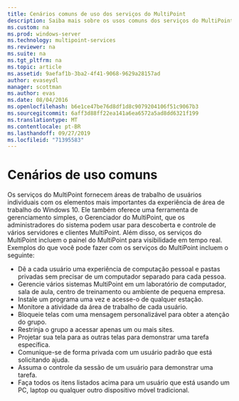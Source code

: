 ```yaml
---
title: Cenários comuns de uso dos serviços do MultiPoint
description: Saiba mais sobre os usos comuns dos serviços do MultiPoint
ms.custom: na
ms.prod: windows-server
ms.technology: multipoint-services
ms.reviewer: na
ms.suite: na
ms.tgt_pltfrm: na
ms.topic: article
ms.assetid: 9aefaf1b-3ba2-4f41-9068-9629a28157ad
author: evaseydl
manager: scottman
ms.author: evas
ms.date: 08/04/2016
ms.openlocfilehash: b6e1ce47be76d8df1d8c9079204106f51c9067b3
ms.sourcegitcommit: 6aff3d88ff22ea141a6ea6572a5ad8dd6321f199
ms.translationtype: MT
ms.contentlocale: pt-BR
ms.lasthandoff: 09/27/2019
ms.locfileid: "71395583"
---
```

# <a name="common-usage-scenarios"></a>Cenários de uso comuns
Os serviços do MultiPoint fornecem áreas de trabalho de usuários individuais com os elementos mais importantes da experiência de área de trabalho do Windows 10. Ele também oferece uma ferramenta de gerenciamento simples, o Gerenciador do MultiPoint, que os administradores do sistema podem usar para descoberta e controle de vários servidores e clientes MultiPoint. Além disso, os serviços do MultiPoint incluem o painel do MultiPoint para visibilidade em tempo real. Exemplos do que você pode fazer com os serviços do MultiPoint incluem o seguinte:  
  
- Dê a cada usuário uma experiência de computação pessoal e pastas privadas sem precisar de um computador separado para cada pessoa.  
- Gerencie vários sistemas MultiPoint em um laboratório de computador, sala de aula, centro de treinamento ou ambiente de pequena empresa.  
- Instale um programa uma vez e acesse-o de qualquer estação.  
- Monitore a atividade da área de trabalho de cada usuário.  
- Bloqueie telas com uma mensagem personalizável para obter a atenção do grupo.  
- Restrinja o grupo a acessar apenas um ou mais sites.  
- Projetar sua tela para as outras telas para demonstrar uma tarefa específica.  
- Comunique-se de forma privada com um usuário padrão que está solicitando ajuda.  
- Assuma o controle da sessão de um usuário para demonstrar uma tarefa.  
- Faça todos os itens listados acima para um usuário que está usando um PC, laptop ou qualquer outro dispositivo móvel tradicional. 